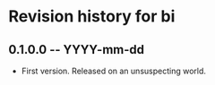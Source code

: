 # Revision history for bi

## 0.1.0.0 -- YYYY-mm-dd

* First version. Released on an unsuspecting world.
